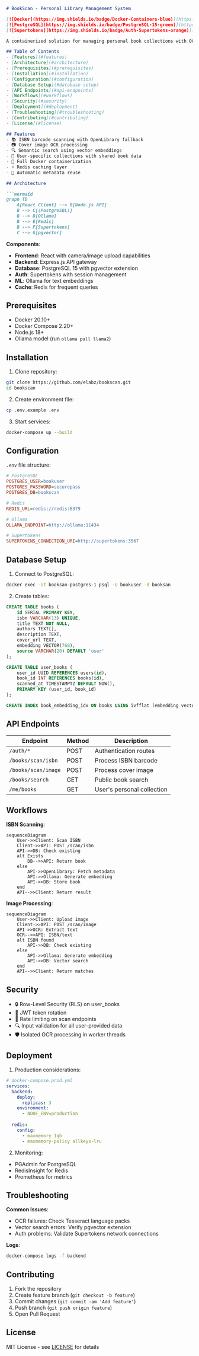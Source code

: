 ```markdown
# BookScan - Personal Library Management System

[![Docker](https://img.shields.io/badge/Docker-Containers-blue)](https://www.docker.com/)
[![PostgreSQL](https://img.shields.io/badge/PostgreSQL-15-green)](https://www.postgresql.org/)
[![Supertokens](https://img.shields.io/badge/Auth-Supertokens-orange)](https://supertokens.com/)

A containerized solution for managing personal book collections with OCR and semantic search capabilities.

## Table of Contents
- [Features](#features)
- [Architecture](#architecture)
- [Prerequisites](#prerequisites)
- [Installation](#installation)
- [Configuration](#configuration)
- [Database Setup](#database-setup)
- [API Endpoints](#api-endpoints)
- [Workflows](#workflows)
- [Security](#security)
- [Deployment](#deployment)
- [Troubleshooting](#troubleshooting)
- [Contributing](#contributing)
- [License](#license)

## Features
- 📚 ISBN barcode scanning with OpenLibrary fallback
- 📷 Cover image OCR processing
- 🔍 Semantic search using vector embeddings
- 🔐 User-specific collections with shared book data
- 🐳 Full Docker containerization
- ⚡ Redis caching layer
- 🔄 Automatic metadata reuse

## Architecture

```mermaid
graph TD
    A[React Client] --> B[Node.js API]
    B --> C[(PostgreSQL)]
    B --> D[Ollama]
    B --> E[Redis]
    B --> F[Supertokens]
    C --> G[pgvector]
```

**Components**:
- **Frontend**: React with camera/image upload capabilities
- **Backend**: Express.js API gateway
- **Database**: PostgreSQL 15 with pgvector extension
- **Auth**: Supertokens with session management
- **ML**: Ollama for text embeddings
- **Cache**: Redis for frequent queries

## Prerequisites
- Docker 20.10+
- Docker Compose 2.20+
- Node.js 18+
- Ollama model (run `ollama pull llama2`)

## Installation

1. Clone repository:
```bash
git clone https://github.com/elabz/bookscan.git
cd bookscan
```

2. Create environment file:
```bash
cp .env.example .env
```

3. Start services:
```bash
docker-compose up --build
```

## Configuration
`.env` file structure:
```ini
# PostgreSQL
POSTGRES_USER=bookuser
POSTGRES_PASSWORD=securepass
POSTGRES_DB=bookscan

# Redis
REDIS_URL=redis://redis:6379

# Ollama
OLLAMA_ENDPOINT=http://ollama:11434

# Supertokens
SUPERTOKENS_CONNECTION_URI=http://supertokens:3567
```

## Database Setup
1. Connect to PostgreSQL:
```bash
docker exec -it booksan-postgres-1 psql -U bookuser -d booksan
```

2. Create tables:
```sql
CREATE TABLE books (
    id SERIAL PRIMARY KEY,
    isbn VARCHAR(13) UNIQUE,
    title TEXT NOT NULL,
    authors TEXT[],
    description TEXT,
    cover_url TEXT,
    embedding VECTOR(768),
    source VARCHAR(20) DEFAULT 'user'
);

CREATE TABLE user_books (
    user_id UUID REFERENCES users(id),
    book_id INT REFERENCES books(id),
    scanned_at TIMESTAMPTZ DEFAULT NOW(),
    PRIMARY KEY (user_id, book_id)
);

CREATE INDEX book_embedding_idx ON books USING ivfflat (embedding vector_cosine_ops);
```

## API Endpoints

| Endpoint | Method | Description |
|----------|--------|-------------|
| `/auth/*` | POST | Authentication routes |
| `/books/scan/isbn` | POST | Process ISBN barcode |
| `/books/scan/image` | POST | Process cover image |
| `/books/search` | GET | Public book search |
| `/me/books` | GET | User's personal collection |

## Workflows

**ISBN Scanning**:
```mermaid
sequenceDiagram
    User->>Client: Scan ISBN
    Client->>API: POST /scan/isbn
    API->>DB: Check existing
    alt Exists
        DB-->>API: Return book
    else
        API->>OpenLibrary: Fetch metadata
        API->>Ollama: Generate embedding
        API->>DB: Store book
    end
    API-->>Client: Return result
```

**Image Processing**:
```mermaid
sequenceDiagram
    User->>Client: Upload image
    Client->>API: POST /scan/image
    API->>OCR: Extract text
    OCR-->>API: ISBN/text
    alt ISBN found
        API->>DB: Check existing
    else
        API->>Ollama: Generate embedding
        API->>DB: Vector search
    end
    API-->>Client: Return matches
```

## Security
- 🔒 Row-Level Security (RLS) on user_books
- 🔄 JWT token rotation
- 🛑 Rate limiting on scan endpoints
- 🔍 Input validation for all user-provided data
- 🛡️ Isolated OCR processing in worker threads

## Deployment
1. Production considerations:
```yaml
# docker-compose.prod.yml
services:
  backend:
    deploy:
      replicas: 3
    environment:
      - NODE_ENV=production
      
  redis:
    config:
      - maxmemory 1gb
      - maxmemory-policy allkeys-lru
```

2. Monitoring:
- PGAdmin for PostgreSQL
- RedisInsight for Redis
- Prometheus for metrics

## Troubleshooting
**Common Issues**:
- OCR failures: Check Tesseract language packs
- Vector search errors: Verify pgvector extension
- Auth problems: Validate Supertokens network connections

**Logs**:
```bash
docker-compose logs -f backend
```

## Contributing
1. Fork the repository
2. Create feature branch (`git checkout -b feature`)
3. Commit changes (`git commit -am 'Add feature'`)
4. Push branch (`git push origin feature`)
5. Open Pull Request

## License
MIT License - see [LICENSE](LICENSE) for details